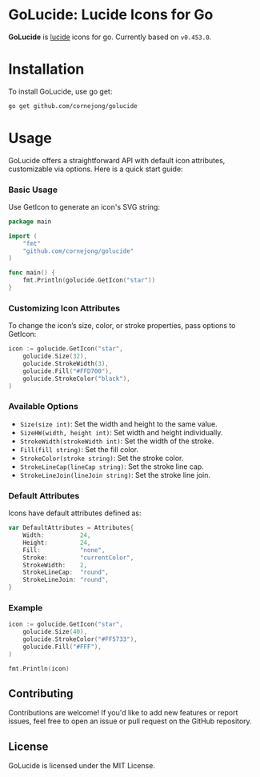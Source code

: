 # GoLucide: Lucide Icons for Go
**GoLucide** is [lucide](https://lucide.dev/) icons for go. Currently based on ```v0.453.0```.

# Installation
To install GoLucide, use go get:

```bash
go get github.com/cornejong/golucide
```

# Usage
GoLucide offers a straightforward API with default icon attributes, customizable via options. Here is a quick start guide:

### Basic Usage
Use GetIcon to generate an icon's SVG string:

```go
package main

import (
	"fmt"
	"github.com/cornejong/golucide"
)

func main() {
	fmt.Println(golucide.GetIcon("star"))
}
```

### Customizing Icon Attributes
To change the icon’s size, color, or stroke properties, pass options to GetIcon:

```go
icon := golucide.GetIcon("star", 
	golucide.Size(32), 
	golucide.StrokeWidth(3), 
	golucide.Fill("#FFD700"), 
	golucide.StrokeColor("black"),
)
```

### Available Options
- ```Size(size int)```: Set the width and height to the same value.
- ```SizeHW(width, height int)```: Set width and height individually.
- ```StrokeWidth(strokeWidth int)```: Set the width of the stroke.
- ```Fill(fill string)```: Set the fill color.
- ```StrokeColor(stroke string)```: Set the stroke color.
- ```StrokeLineCap(lineCap string)```: Set the stroke line cap.
- ```StrokeLineJoin(lineJoin string)```: Set the stroke line join.

### Default Attributes
Icons have default attributes defined as:

```go
var DefaultAttributes = Attributes{
	Width:          24,
	Height:         24,
	Fill:           "none",
	Stroke:         "currentColor",
	StrokeWidth:    2,
	StrokeLineCap:  "round",
	StrokeLineJoin: "round",
}
```
### Example

```go
icon := golucide.GetIcon("star", 
	golucide.Size(40), 
	golucide.StrokeColor("#FF5733"), 
	golucide.Fill("#FFF"),
)

fmt.Println(icon)
```

## Contributing
Contributions are welcome! If you'd like to add new features or report issues, feel free to open an issue or pull request on the GitHub repository.

## License
GoLucide is licensed under the MIT License.